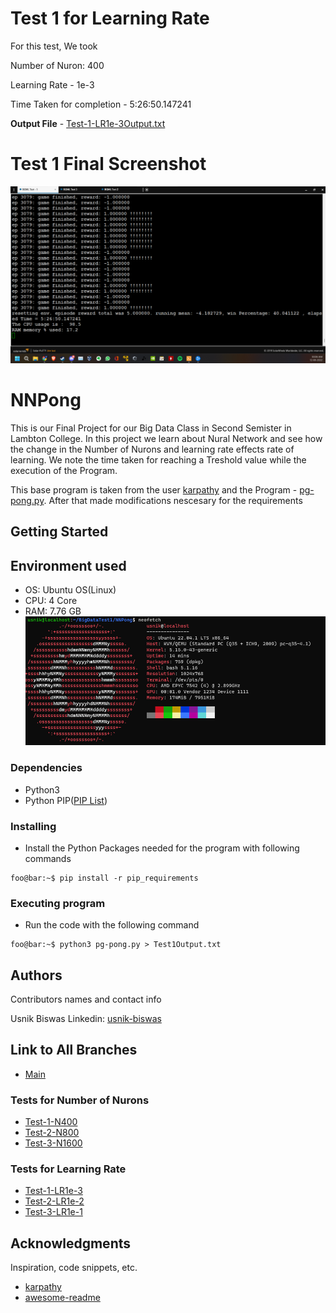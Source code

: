 # Test 1 for Learning Rate
For this test, We took 

Number of Nuron: 400

Learning Rate - 1e-3

Time Taken for completion - 5:26:50.147241

__Output File__ - [Test-1-LR1e-3Output.txt](./Test-1-LR1e-3Output.txt)

# Test 1 Final Screenshot
![Screenshot](ScreenShots/Test1LE1e-3.png)


# NNPong

This is our Final Project for our Big Data Class in Second Semister in Lambton College. In this project we learn about Nural Network and see how the change in the Number of Nurons and learning rate effects rate of learning. We note the time taken for reaching a Treshold value while the execution of the Program.

This base program is taken from the user [karpathy](https://gist.github.com/karpathy) and the Program - [pg-pong.py](https://gist.github.com/karpathy/a4166c7fe253700972fcbc77e4ea32c5). After that made modifications nescesary for the requirements

## Getting Started

## Environment used
* OS: Ubuntu OS(Linux)
* CPU: 4 Core
* RAM: 7.76 GB
![Screenshot](ScreenShots/System_Specification.png)

### Dependencies 

* Python3
* Python PIP([PIP List](https://github.com/UsnikB/NNPong/blob/Test1-Test/pip_requirements))

### Installing

* Install the Python Packages needed for the program with following commands
```console
foo@bar:~$ pip install -r pip_requirements
```

### Executing program

* Run the code with the following command
```console
foo@bar:~$ python3 pg-pong.py > Test1Output.txt
```

## Authors

Contributors names and contact info

Usnik Biswas
Linkedin: [usnik-biswas](https://www.linkedin.com/in/usnik-biswas/)

## Link to All Branches
* [Main](https://github.com/UsnikB/NNPong/tree/main)
### Tests for Number of Nurons
* [Test-1-N400](https://github.com/UsnikB/NNPong/tree/Test-1-N400)
* [Test-2-N800](https://github.com/UsnikB/NNPong/tree/Test-2-N800)
* [Test-3-N1600](https://github.com/UsnikB/NNPong/tree/Test-3-N1600)
### Tests for Learning Rate
* [Test-1-LR1e-3](https://github.com/UsnikB/NNPong/tree/Test-1-LR1e-3)
* [Test-2-LR1e-2](https://github.com/UsnikB/NNPong/tree/Test-2-LR1e-2)
* [Test-3-LR1e-1](https://github.com/UsnikB/NNPong/tree/Test-3-LR1e-1)

## Acknowledgments

Inspiration, code snippets, etc.
* [karpathy](https://gist.github.com/karpathy)
* [awesome-readme](https://github.com/matiassingers/awesome-readme)
